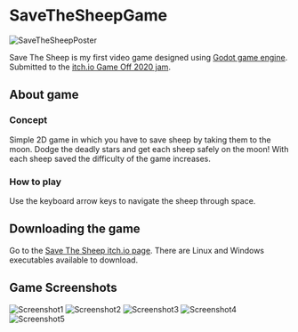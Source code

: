 # SaveTheSheepGame

![SaveTheSheepPoster](https://img.itch.zone/aW1nLzQ3MDk5NTgucG5n/315x250%23c/tDhUGO.png)

Save The Sheep is my first video game designed using [Godot game engine](https://godotengine.org/).
Submitted to the [itch.io Game Off 2020 jam](https://funbeedev.itch.io/save-the-sheep).

## About game

### Concept
Simple 2D game in which you have to save sheep by taking them to the moon. Dodge the deadly stars and get each sheep safely on the moon! With each sheep saved the difficulty of the game increases.

### How to play
Use the keyboard arrow keys to navigate the sheep through space.

## Downloading the game
Go to the [Save The Sheep itch.io page](https://funbeedev.itch.io/save-the-sheep). There are Linux and Windows executables available to download. 

## Game Screenshots

![Screenshot1](https://img.itch.zone/aW1hZ2UvODQwMTM0LzQ3MDk5NjMucG5n/original/SRgGvJ.png)
![Screenshot2](https://img.itch.zone/aW1hZ2UvODQwMTM0LzQ3MDk5NjQucG5n/original/7gQVSJ.png)
![Screenshot3](https://img.itch.zone/aW1hZ2UvODQwMTM0LzQ3MDk5NjEucG5n/original/CJCeR0.png)
![Screenshot4](https://img.itch.zone/aW1hZ2UvODQwMTM0LzQ3MDk5NjIucG5n/original/J3Y1Uv.png)
![Screenshot5](https://img.itch.zone/aW1hZ2UvODQwMTM0LzQ3MDk5NjAucG5n/original/%2B5gCZl.png)